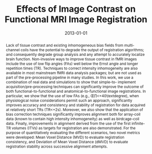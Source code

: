 ---
title: "Effects of Image Contrast on Functional MRI Image Registration"
date: 2013-01-01
authors_string: J. Gonzalez-Castillo, K. Duthie, Z. Saad, C. Chu, Peter Bandettini, W. Luh
authors:
   - J. Gonzalez-Castillo
   - K. Duthie
   - Z. Saad
   - C. Chu
   - Peter Bandettini
   - W. Luh
author_ids:
   - javier_gonzalez-castillo
   - kristen_duthie
   - ziad_saad
   - chia-yueh_chu
   - peter_bandettini
journal: 'NeuroImage'
volume: 67
issue: 
pages: 163-174
book_title: ''
publisher: ''
abstract: '<p>Lack of tissue contrast and existing inhomogeneous bias fields from multi-channel coils have the potential to degrade the output of registration algorithms; and consequently degrade group analysis and any attempt to accurately localize brain function. Non-invasive ways to improve tissue contrast in fMRI images include the use of low flip angles (FAs) well below the Ernst angle and longer repetition times (TR). Techniques to correct intensity inhomogeneity are also available in most mainstream fMRI data analysis packages; but are not used as part of the pre-processing pipeline in many studies. In this work, we use a combination of real data and simulations to show that simple-to- implement acquisition/pre-processing techniques can significantly improve the outcome of both functional-to-functional and anatomical-to-functional image registrations. In particular, we show that the use of low FAs (e.g., Œ∏<=40\textdegree), when physiological noise considerations permit such an approach, significantly improves accuracy and consistency and stability of registration for data acquired at relatively short TRs (TR<=2s). Moreover, we also show that the application of bias correction techniques significantly improves alignment both for array-coil data (known to contain high intensity inhomogeneity) as well as birdcage-coil data. Finally, improvements in alignment derived from the use of the first infinite-TR volumes (ITVs) as targets for registration are also demonstrated. For the purpose of quantitatively evaluating the different scenarios, two novel metrics were developed: Mean Voxel Distance (MVD) to evaluate registration consistency, and Deviation of Mean Voxel Distance (dMVD) to evaluate registration stability across successive alignment attempts.</p>'
project_id: 
paper_url: 
doi: 10.1016/j.neuroimage.2012.10.076
data_loc: ''
code_loc: ''
file: '/assets/publications//assets/publications/'
file_name: '/assets/publications/'
type: journal_article
pub_str: ' (2013) NeuroImage 67: 163-174'
layout: publication 
---